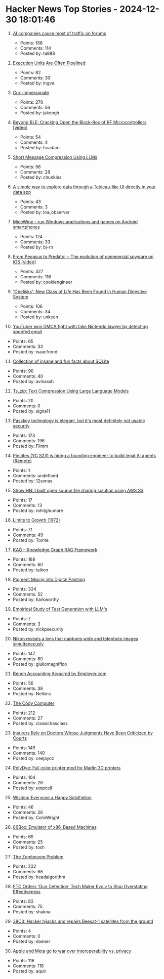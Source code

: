 # Hacker News Top Stories - 2024-12-30 18:01:46

1. [AI companies cause most of traffic on forums](https://pod.geraspora.de/posts/17342163)
   - Points: 188
   - Comments: 114
   - Posted by: ta988

2. [Execution Units Are Often Pipelined](https://blog.xoria.org/pipelining/)
   - Points: 82
   - Comments: 30
   - Posted by: ingve

3. [Curl-Impersonate](https://github.com/lexiforest/curl-impersonate)
   - Points: 270
   - Comments: 56
   - Posted by: jakeogh

4. [Beyond BLE: Cracking Open the Black-Box of RF Microcontrollers [video]](https://media.ccc.de/v/38c3-beyond-ble-cracking-open-the-black-box-of-rf-microcontrollers)
   - Points: 54
   - Comments: 4
   - Posted by: hcadam

5. [Short Message Compression Using LLMs](https://bellard.org/ts_sms/)
   - Points: 56
   - Comments: 28
   - Posted by: chunkles

6. [A simple way to explore data through a Tableau-like UI directly in your data app](https://github.com/panel-extensions/panel-graphic-walker)
   - Points: 43
   - Comments: 3
   - Posted by: loa_observer

7. [MiceWine – run Windows applications and games on Android smartphones](https://github.com/KreitinnSoftware/MiceWine-Application)
   - Points: 124
   - Comments: 33
   - Posted by: bj-rn

8. [From Pegasus to Predator – The evolution of commercial spyware on iOS [video]](https://media.ccc.de/v/38c3-from-pegasus-to-predator-the-evolution-of-commercial-spyware-on-ios)
   - Points: 327
   - Comments: 116
   - Posted by: cookiengineer

9. ['Obelisks': New Class of Life Has Been Found in Human Digestive System](https://www.sciencealert.com/obelisks-entirely-new-class-of-life-has-been-found-in-the-human-digestive-system)
   - Points: 106
   - Comments: 34
   - Posted by: unkeen

10. [YouTuber won DMCA fight with fake Nintendo lawyer by detecting spoofed email](https://arstechnica.com/tech-policy/2024/12/youtuber-won-dmca-fight-with-fake-nintendo-lawyer-by-detecting-spoofed-email/)
   - Points: 65
   - Comments: 33
   - Posted by: isaacfrond

11. [Collection of insane and fun facts about SQLite](https://avi.im/blag/2024/sqlite-facts/)
   - Points: 90
   - Comments: 40
   - Posted by: avinassh

12. [Ts_zip: Text Compression Using Large Language Models](https://bellard.org/ts_zip/)
   - Points: 20
   - Comments: 0
   - Posted by: signa11

13. [Passkey technology is elegant, but it's most definitely not usable security](https://arstechnica.com/security/2024/12/passkey-technology-is-elegant-but-its-most-definitely-not-usable-security/)
   - Points: 173
   - Comments: 196
   - Posted by: Flimm

14. [Pincites (YC S23) is hiring a founding engineer to build legal AI agents (Remote)](https://www.ycombinator.com/companies/pincites/jobs)
   - Points: 1
   - Comments: undefined
   - Posted by: 12sonas

15. [Show HN: I built open source file sharing solution using AWS S3](https://s3-file-share-for-free-35n2u.kinsta.app/)
   - Points: 17
   - Comments: 13
   - Posted by: rohitghumare

16. [Limits to Growth (1972)](http://bit-player.org/extras/limits/)
   - Points: 71
   - Comments: 49
   - Posted by: Tomte

17. [KAG – Knowledge Graph RAG Framework](https://github.com/OpenSPG/KAG)
   - Points: 189
   - Comments: 60
   - Posted by: taikon

18. [Pigment Mixing into Digital Painting](https://scrtwpns.com/mixbox/)
   - Points: 334
   - Comments: 52
   - Posted by: tlarkworthy

19. [Empirical Study of Test Generation with LLM's](https://arxiv.org/abs/2406.18181)
   - Points: 7
   - Comments: 3
   - Posted by: nickpsecurity

20. [Nikon reveals a lens that captures wide and telephoto images simultaneously](https://www.digitalcameraworld.com/cameras/dash-cams/nikon-reveals-incredible-lens-that-captures-wide-and-telephoto-images-simultaneously)
   - Points: 147
   - Comments: 80
   - Posted by: giuliomagnifico

21. [Bench Accounting Acquired by Employer.com](https://www.bench.co/)
   - Points: 56
   - Comments: 38
   - Posted by: Nelkins

22. [The Cody Computer](https://www.codycomputer.org/)
   - Points: 212
   - Comments: 27
   - Posted by: classichasclass

23. [Insurers Rely on Doctors Whose Judgments Have Been Criticized by Courts](https://www.propublica.org/article/mental-health-insurance-denials-unitedhealthcare-cigna-doctors)
   - Points: 149
   - Comments: 140
   - Posted by: ceejayoz

24. [PolyDye: Full color printer mod for Marlin 3D printers](https://github.com/cooljjj33/PolyDye)
   - Points: 104
   - Comments: 28
   - Posted by: utopcell

25. [Wishing Everyone a Happy Solsthelion](https://www.solipsys.co.uk/ZimExpt/Solsthelion.html)
   - Points: 46
   - Comments: 26
   - Posted by: ColinWright

26. [86Box: Emulator of x86-Based Machines](https://github.com/86Box/86Box)
   - Points: 69
   - Comments: 25
   - Posted by: tosh

27. [The Zombocom Problem](https://newsletter.squishy.computer/p/the-zombocom-problem)
   - Points: 232
   - Comments: 68
   - Posted by: headalgorithm

28. [FTC Orders 'Gun Detection' Tech Maker Evolv to Stop Overstating Effectiveness](https://www.techdirt.com/2024/12/30/ftc-orders-gun-detection-tech-maker-evolv-to-stop-overstating-effectiveness-of-its-glorified-metal-detectors/)
   - Points: 83
   - Comments: 75
   - Posted by: shakna

29. [38C3: Hacker hijacks and repairs Beesat-1 satellites from the ground](https://www.heise.de/en/news/38C3-Hacker-hijacks-and-repairs-Beesat-1-satellites-from-the-ground-10221522.html)
   - Points: 4
   - Comments: 0
   - Posted by: doener

30. [Apple and Meta go to war over interoperability vs. privacy](https://techcrunch.com/2024/12/19/apple-and-meta-go-to-war-over-interoperability-vs-privacy/)
   - Points: 116
   - Comments: 118
   - Posted by: aquir

